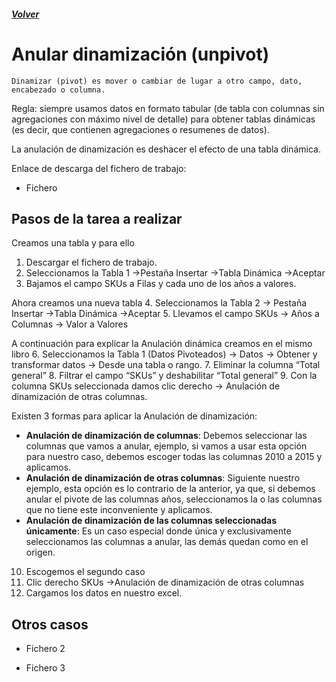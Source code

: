 ##### [Volver](/Herramientas-avanzadas-de-excel/pages/Indice_curso.html)
<script src="https://kit.fontawesome.com/065728df02.js" crossorigin="anonymous"></script>

# Anular dinamización (unpivot)

    Dinamizar (pivot) es mover o cambiar de lugar a otro campo, dato, encabezado o columna.

Regla: siempre usamos datos en formato tabular (de tabla con columnas sin agregaciones con máximo nivel de detalle) para obtener tablas dinámicas (es decir, que contienen agregaciones o resumenes de datos).

La anulación de dinamización es deshacer el efecto de una tabla dinámica.

Enlace de descarga del fichero de trabajo:  

* Fichero <a href="/Herramientas-avanzadas-de-excel/downloads/13.1.Anulacion_Columnas_1.xlsx"><i class="fas fa-file-excel"></i> </a>

## Pasos de la tarea a realizar

Creamos una tabla y para ello
1. Descargar el fichero de trabajo.
2. Seleccionamos la Tabla 1 ->Pestaña Insertar ->Tabla Dinámica ->Aceptar
3. Bajamos el campo SKUs a Filas y cada uno de los años a valores.

Ahora creamos una nueva tabla
4. Seleccionamos la Tabla 2 -> Pestaña Insertar ->Tabla Dinámica ->Aceptar
5. Llevamos el campo SKUs -> Años a Columnas -> Valor a Valores

A continuación para explicar la Anulación dinámica creamos en el mismo libro
6. Seleccionamos la Tabla 1 (Datos Pivoteados) -> Datos -> Obtener y transformar datos -> Desde una tabla o rango.
7. Eliminar la columna “Total general”
8. Filtrar el campo “SKUs” y deshabilitar “Total general”
9. Con la columna SKUs seleccionada damos clic derecho -> Anulación de dinamización de otras columnas.

Existen 3 formas para aplicar la Anulación de dinamización:
* **Anulación de dinamización de columnas**: Debemos seleccionar las columnas que vamos a anular, ejemplo, si vamos a usar esta opción para nuestro caso, debemos escoger todas las columnas 2010 a 2015 y aplicamos.
* **Anulación de dinamización de otras columnas**: Siguiente nuestro ejemplo, esta opción es lo contrario de la anterior, ya que, si debemos anular el pivote de las columnas años, seleccionamos la o las columnas que no tiene este inconveniente y aplicamos.
* **Anulación de dinamización de las columnas seleccionadas únicamente**: Es un caso especial donde única y exclusivamente seleccionamos las columnas a anular, las demás quedan como en el origen.


10. Escogemos el segundo caso
11. Clic derecho SKUs ->Anulación de dinamización de otras columnas
12. Cargamos los datos en nuestro excel.


## Otros casos

 * Fichero 2 <a href="/Herramientas-avanzadas-de-excel/downloads/13.2.Anulacion_de_Columnas_2.xlsx"><i class="fas fa-file-excel"></i> </a>

 * Fichero 3 <a href="/Herramientas-avanzadas-de-excel/downloads/13.3.Anulacion_de_Columnas_3.xlsx"><i class="fas fa-file-excel"></i> </a>
